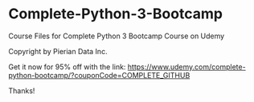 # Complete-Python-3-Bootcamp
Course Files for Complete Python 3 Bootcamp Course on Udemy

Copyright by Pierian Data Inc.

Get it now for 95% off with the link:
https://www.udemy.com/complete-python-bootcamp/?couponCode=COMPLETE_GITHUB

Thanks!

